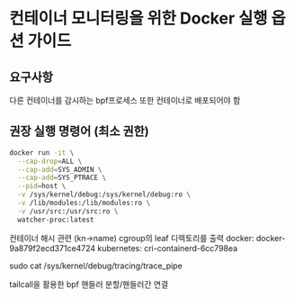 # 컨테이너 모니터링을 위한 Docker 실행 옵션 가이드

## 요구사항
다른 컨테이너를 감시하는 bpf프로세스 또한 컨테이너로 배포되어야 함

## 권장 실행 명령어 (최소 권한)
```bash
docker run -it \
  --cap-drop=ALL \
  --cap-add=SYS_ADMIN \
  --cap-add=SYS_PTRACE \
  --pid=host \
  -v /sys/kernel/debug:/sys/kernel/debug:ro \
  -v /lib/modules:/lib/modules:ro \
  -v /usr/src:/usr/src:ro \
  watcher-proc:latest
```



컨테이너 해시 관련 (kn->name)
cgroup의 leaf 디렉토리를 출력
docker: docker-9a879f2ecd371ce4724
kubernetes: cri-containerd-6cc798ea


sudo cat /sys/kernel/debug/tracing/trace_pipe


tailcall을 활용한 bpf 핸들러 분할/핸들러간 연결

